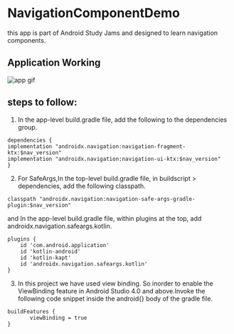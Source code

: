 # NavigationComponentDemo

this app is part of Android Study Jams and designed to learn navigation components.

## Application Working
![app gif](https://user-images.githubusercontent.com/69664213/145993071-83b2d237-cf09-49bc-a0e4-77ee459a62ca.gif)

## steps to follow:

1. In the app-level build.gradle file, add the following to the dependencies group.

```
dependencies {
implementation "androidx.navigation:navigation-fragment-ktx:$nav_version"
implementation "androidx.navigation:navigation-ui-ktx:$nav_version"
}
```
2. For SafeArgs,In the top-level build.gradle file, in buildscript > dependencies, add the following classpath.

```
classpath "androidx.navigation:navigation-safe-args-gradle-plugin:$nav_version"
```
and
In the app-level build.gradle file, within plugins at the top, add androidx.navigation.safeargs.kotlin.
```
plugins {
    id 'com.android.application'
    id 'kotlin-android'
    id 'kotlin-kapt'
    id 'androidx.navigation.safeargs.kotlin'
}
```
3. In this project we have used view binding. So inorder to enable the ViewBinding feature in Android Studio 4.0 and above.Invoke the following code snippet inside the android{} body of the gradle file.
```
buildFeatures {
       viewBinding = true
}
```
